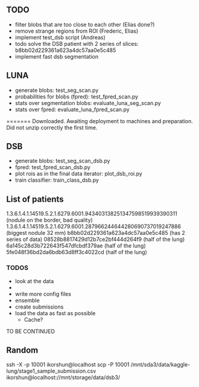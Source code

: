 ## TODO

- filter blobs that are too close to each other (Elias done?)
- remove strange regions from ROI (Frederic, Elias)
- implement test_dsb script (Andreas)
- todo solve the DSB patient with 2 series of slices: b8bb02d229361a623a4dc57aa0e5c485 
- implement fast dsb segmentation

## LUNA
* generate blobs: test_seg_scan.py  
* probabilities for blobs (fpred): test_fpred_scan.py
* stats over segmentation blobs: evaluate_luna_seg_scan.py
* stats over fpred: evaluate_luna_fpred_scan.py


=======
Downloaded. Awaiting deployment to machines and preparation. Did not unzip correctly the first time.


## DSB

* generate blobs: test_seg_scan_dsb.py
* fpred: test_fpred_scan_dsb.py
* plot rois as in the final data iterator: plot_dsb_roi.py
* train classifier: train_class_dsb.py 




## List of patients
1.3.6.1.4.1.14519.5.2.1.6279.6001.943403138251347598519939390311 (nodule on the border, bad quality)
1.3.6.1.4.1.14519.5.2.1.6279.6001.287966244644280690737019247886 (biggest nodule 32 mm)
b8bb02d229361a623a4dc57aa0e5c485 (has 2 series of data)
08528b8817429d12b7ce2bf444d264f9 (half of the lung)
6a145c28d3b722643f547dfcbdf379ae (half of the lung)
5fe048f36bd2da6bdb63d8ff3c4022cd (half of the lung)

### TODOS

* look at the data
* 
* write more config files
* ensemble
* create submissions
* load the data as fast as possible
  * Cache?

TO BE CONTINUED


## Random
ssh -X -p 10001 ikorshun@localhost
scp -P 10001 /mnt/sda3/data/kaggle-lung/stage1_sample_submission.csv  ikorshun@localhost://mnt/storage/data/dsb3/
